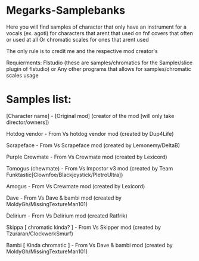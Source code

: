 # Megarks-Samplebanks

Here you will find samples of character that only have an instrument for a vocals (ex. agoti) for characters that arent that used on fnf covers that often or used at all
Or chromatic scales for ones that arent used

The only rule is to credit me and the respective mod creator's

Requierments:
Flstudio (these are samples/chromatics for the Sampler/slice plugin of flstudio) or Any other programs that allows for samples/chromatic scales usage

# Samples list:
[Character name] - [Original mod] (creator of the mod [will only take director/owners])

Hotdog vendor - From Vs hotdog vendor mod (created by Dup4Life)

Scrapeface - From Vs Scrapeface mod (created by Lemonemy/DeltaB)

Purple Crewmate - From Vs Crewmate mod (created by Lexicord)

Tomogus (chewmate) - From Vs Impostor v3 mod (created by Team Funktastic[Clownfoe/Blackjoystick/PIetroUltra])

Amogus - From Vs Crewmate mod (created by Lexicord)

Dave - From Vs Dave & bambi mod (created by MoldyGh/MissingTextureMan101)

Delirium - From Vs Delirium mod (created Ratfrik)

Skippa [ chromatic kinda? ] - From Vs Skipper mod (created by Tzuraran/ClockwerkSmurf)

Bambi [ Kinda chromatic ] - From Vs Dave & bambi mod (created by MoldyGh/MissingTextureMan101)
